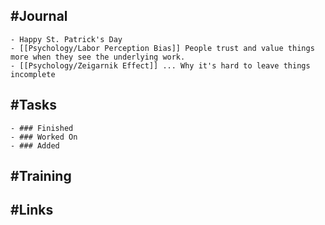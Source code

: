 ## #Journal
	- Happy St. Patrick's Day
	- [[Psychology/Labor Perception Bias]] People trust and value things more when they see the underlying work.
	- [[Psychology/Zeigarnik Effect]] ... Why it's hard to leave things incomplete
## #Tasks
	- ### Finished
	- ### Worked On
	- ### Added
## #Training
## #Links